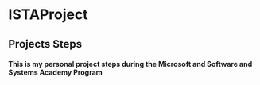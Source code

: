 # ISTAProject

## Projects Steps

#### This is my personal project steps during the Microsoft and Software and Systems Academy Program
